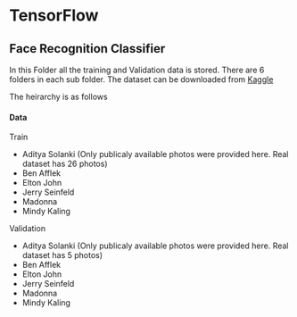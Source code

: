 # TensorFlow

## Face Recognition Classifier

In this Folder all the training and Validation data is stored. There are 6 folders in each sub folder. The dataset can be downloaded from [Kaggle](https://www.kaggle.com/dansbecker/5-celebrity-faces-dataset)

The heirarchy is as follows

#### Data

 Train
 - Aditya Solanki (Only publicaly available photos were provided here. Real dataset has 26 photos)
 - Ben Afflek
 - Elton John
 - Jerry Seinfeld
 - Madonna
 - Mindy Kaling
 
Validation
 - Aditya Solanki (Only publicaly available photos were provided here. Real dataset has 5 photos)
 - Ben Afflek
 - Elton John
 - Jerry Seinfeld
 - Madonna
 - Mindy Kaling
